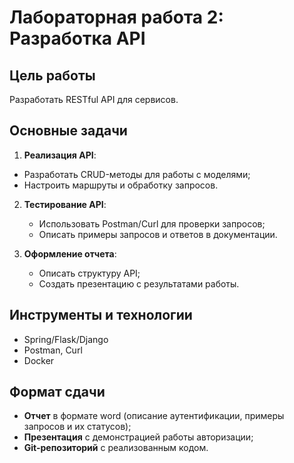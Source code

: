 # Лабораторная работа 2: Разработка API

## Цель работы
Разработать RESTful API для сервисов.

## Основные задачи
1. **Реализация API**:
  - Разработать CRUD-методы для работы с моделями;
  - Настроить маршруты и обработку запросов.

2. **Тестирование API**:
   - Использовать Postman/Curl для проверки запросов;
   - Описать примеры запросов и ответов в документации.

3. **Оформление отчета**:
   - Описать структуру API;
   - Создать презентацию с результатами работы.

## Инструменты и технологии
- Spring/Flask/Django
- Postman, Curl
- Docker

## Формат сдачи
- **Отчет** в формате word (описание аутентификации, примеры запросов и их статусов);
- **Презентация** с демонстрацией работы авторизации;
- **Git-репозиторий** с реализованным кодом.